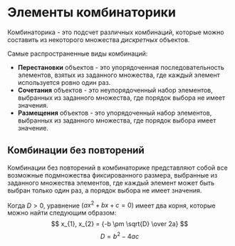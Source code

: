 # Элементы комбинаторики

Комбинаторика - это подсчет различных комбинаций, которые можно составить из некоторого множества _дискретных_ объектов.

Самые распространенные виды комбинаций:

- __Перестановки__ объектов - это упорядоченная последовательность элементов, взятых из заданного множества, где каждый
  элемент используется ровно один раз.
- __Сочетания__ объектов - это неупорядоченный набор элементов, выбранных из заданного множества, где порядок выбора не
  имеет значения.
- __Размещения__ объектов - это упорядоченный набор элементов, выбранных из заданного множества, где порядок выбора
  имеет значение.

## Комбинации без повторений

Комбинации без повторений в комбинаторике представляют собой все возможные подмножества фиксированного размера,
выбранные из заданного множества элементов, где каждый элемент может быть выбран только один раз, а порядок выбора не
имеет значения.

Когда $D > 0$, уравнение $(ax^2 + bx + c = 0)$ имеет два корня, которые можно найти следующим образом:
$$ x_{1}, x_{2} = {-b \pm \sqrt{D} \over 2a} $$
$$ D = b^2 - 4ac$$

